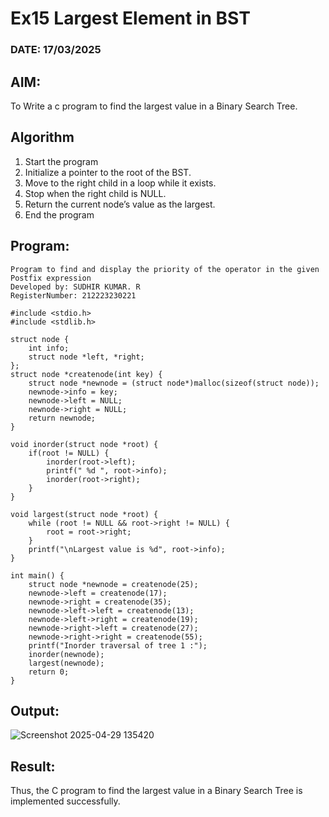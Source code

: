 # Ex15 Largest Element in BST
### DATE: 17/03/2025
## AIM:
To Write a c program to find the largest value in a Binary Search Tree.

## Algorithm
1. Start the program
2. Initialize a pointer to the root of the BST. 
3. Move to the right child in a loop while it exists. 
4. Stop when the right child is NULL. 
5. Return the current node’s value as the largest.
6. End the program

## Program:
```
Program to find and display the priority of the operator in the given Postfix expression
Developed by: SUDHIR KUMAR. R
RegisterNumber: 212223230221
```
```
#include <stdio.h> 
#include <stdlib.h> 

struct node { 
    int info; 
    struct node *left, *right; 
}; 
struct node *createnode(int key) { 
    struct node *newnode = (struct node*)malloc(sizeof(struct node)); 
    newnode->info = key; 
    newnode->left = NULL; 
    newnode->right = NULL; 
    return newnode; 
} 

void inorder(struct node *root) { 
    if(root != NULL) { 
        inorder(root->left); 
        printf(" %d ", root->info); 
        inorder(root->right);
    } 
} 

void largest(struct node *root) { 
    while (root != NULL && root->right != NULL) { 
        root = root->right; 
    } 
    printf("\nLargest value is %d", root->info);
}

int main() { 
    struct node *newnode = createnode(25); 
    newnode->left = createnode(17); 
    newnode->right = createnode(35); 
    newnode->left->left = createnode(13); 
    newnode->left->right = createnode(19); 
    newnode->right->left = createnode(27); 
    newnode->right->right = createnode(55); 
    printf("Inorder traversal of tree 1 :"); 
    inorder(newnode); 
    largest(newnode); 
    return 0; 
}
```
## Output:

![Screenshot 2025-04-29 135420](https://github.com/user-attachments/assets/458c7fc7-d5a8-4cc5-a8bc-e5eeadff60da)

## Result:
Thus, the C program to find the largest value in a Binary Search Tree is implemented successfully.
